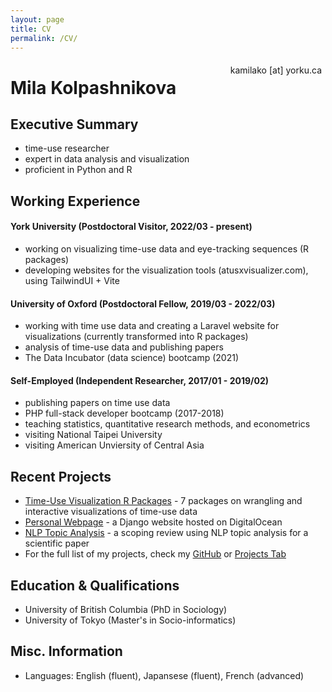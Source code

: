 ```yaml
---
layout: page
title: CV
permalink: /CV/
---
```


<span style="float:right;padding:6px"> 
  kamilako [at] yorku.ca
</span>

# Mila Kolpashnikova  

## Executive Summary

* time-use researcher
* expert in data analysis and visualization
* proficient in Python and R

## Working Experience

#### York University (Postdoctoral Visitor, 2022/03 - present) 

* working on visualizing time-use data and eye-tracking sequences (R packages)
* developing websites for the visualization tools (atusxvisualizer.com), using TailwindUI + Vite

#### University of Oxford (Postdoctoral Fellow, 2019/03 - 2022/03) 

* working with time use data and creating a Laravel website for visualizations (currently transformed into R packages)
* analysis of time-use data and publishing papers
* The Data Incubator (data science) bootcamp (2021)

#### Self-Employed (Independent Researcher, 2017/01 - 2019/02)

* publishing papers on time use data
* PHP full-stack developer bootcamp (2017-2018)
* teaching statistics, quantitative research methods, and econometrics
* visiting National Taipei University
* visiting American Unviersity of Central Asia

## Recent Projects

* [Time-Use Visualization R Packages](https://data-science-for-social-scientists.github.io/) - 7 packages on wrangling and interactive visualizations of time-use data
* [Personal Webpage](https://www.kamilakolpashnikova.com) - a Django website hosted on DigitalOcean
* [NLP Topic Analysis](https://osf.io/gyzjq) - a scoping review using NLP topic analysis for a scientific paper
* For the full list of my projects, check my [GitHub](https://github.com/Kolpashnikova) or [Projects Tab](/projects/)

## Education & Qualifications

* University of British Columbia (PhD in Sociology) 
* University of Tokyo (Master's in Socio-informatics)

## Misc. Information

* Languages: English (fluent), Japansese (fluent), French (advanced)
